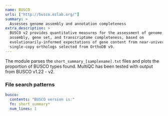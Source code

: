 ```yaml
---
name: BUSCO
urls: ["http://busco.ezlab.org/"]
summary: >
  Assesses genome assembly and annotation completeness
extra_description: >
  BUSCO v2 provides quantitative measures for the assessment of genome
  assembly, gene set, and transcriptome completeness, based on
  evolutionarily-informed expectations of gene content from near-universal
  single-copy orthologs selected from OrthoDB v9.
---
```


The module parses the `short_summary_[samplename].txt` files and
plots the proportion of BUSCO types found. MultiQC has been tested with
output from BUSCO v1.22 - v2.

### File search patterns

```yaml
busco:
  contents: "BUSCO version is:"
  fn: short_summary*
  num_lines: 1
```
